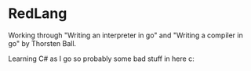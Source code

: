 ﻿# RedLang
Working through "Writing an interpreter in go" and "Writing a compiler in go" by Thorsten Ball.

Learning C# as I go so probably some bad stuff in here c:
